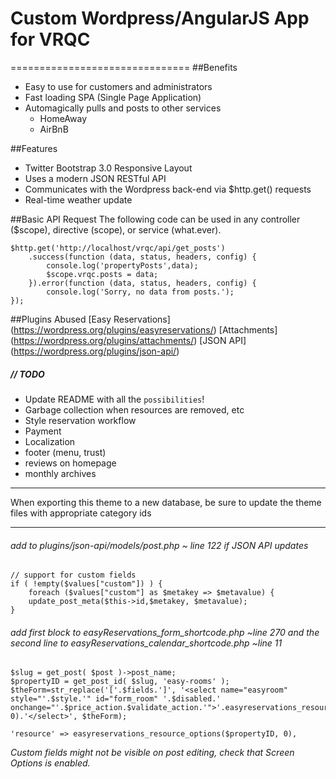 # Custom Wordpress/AngularJS App for VRQC
===============================
##Benefits
* Easy to use for customers and administrators
* Fast loading SPA (Single Page Application)
* Automagically pulls and posts to other services
    * HomeAway
    * AirBnB

##Features
* Twitter Bootstrap 3.0 Responsive Layout
* Uses a modern JSON RESTful API
* Communicates with the Wordpress back-end via $http.get() requests
* Real-time weather update

##Basic API Request
The following code can be used in any controller ($scope), directive (scope), or service (what.ever).

    $http.get('http://localhost/vrqc/api/get_posts')
        .success(function (data, status, headers, config) {
            console.log('propertyPosts',data);
            $scope.vrqc.posts = data;
        }).error(function (data, status, headers, config) {
            console.log('Sorry, no data from posts.');
    });

##Plugins Abused
[Easy Reservations] (https://wordpress.org/plugins/easyreservations/)
[Attachments] (https://wordpress.org/plugins/attachments/)
[JSON API] (https://wordpress.org/plugins/json-api/)


##### // TODO
* Update README with all the `possibilities`!
* Garbage collection when resources are removed, etc
* Style reservation workflow
* Payment
* Localization
* footer (menu, trust)
* reviews on homepage
* monthly archives

***
When exporting this theme to a new database, be sure to update the theme files with appropriate category ids
***
###### add to plugins/json-api/models/post.php ~ line 122 if JSON API updates

    // support for custom fields
    if ( !empty($values["custom"]) ) {
        foreach ($values["custom"] as $metakey => $metavalue) {
        update_post_meta($this->id,$metakey, $metavalue);
    }

###### add first block to easyReservations_form_shortcode.php ~line 270 and the second line to easyReservations_calendar_shortcode.php ~line 11

    $slug = get_post( $post )->post_name;
    $propertyID = get_post_id( $slug, 'easy-rooms' );
    $theForm=str_replace('['.$fields.']', '<select name="easyroom" style="'.$style.'" id="form_room" '.$disabled.' onchange="'.$price_action.$validate_action.'">'.easyreservations_resource_options($propertyID, 0).'</select>', $theForm);

    'resource' => easyreservations_resource_options($propertyID, 0),

*Custom fields might not be visible on post editing, check that Screen Options is enabled.*